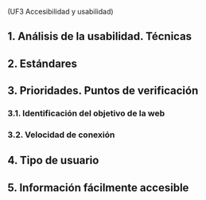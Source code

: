 (UF3 Accesibilidad y usabilidad)
## 1. Análisis de la usabilidad. Técnicas


## 2. Estándares


## 3. Prioridades. Puntos de verificación


### 3.1. Identificación del objetivo de la web

### 3.2. Velocidad de conexión

## 4. Tipo de usuario


## 5. Información fácilmente accesible